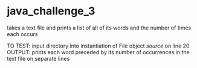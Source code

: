 # java_challenge_3
takes a text file and prints a list of all of its words and the number of times each occurs

TO TEST: input directory into instantiation of File object *source* on line 20
OUTPUT: prints each word preceded by its number of occurrences in the text file on separate lines
